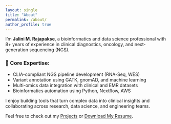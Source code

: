 ```yaml
---
layout: single
title: "About"
permalink: /about/
author_profile: true
---
```


I’m **Jalini M. Rajapakse**, a bioinformatics and data science professional with 8+ years of experience in clinical diagnostics, oncology, and next-generation sequencing (NGS).

### 🔬 Core Expertise:
- CLIA-compliant NGS pipeline development (RNA-Seq, WES)
- Variant annotation using GATK, gnomAD, and machine learning
- Multi-omics data integration with clinical and EMR datasets
- Bioinformatics automation using Python, Nextflow, AWS

I enjoy building tools that turn complex data into clinical insights and collaborating across research, data science, and engineering teams.

Feel free to check out my [Projects](/projects/) or [Download My Resume](/Resume.pdf).
